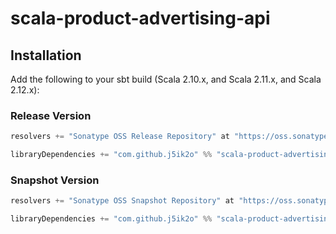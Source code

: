 # scala-product-advertising-api

## Installation

Add the following to your sbt build (Scala 2.10.x, and Scala 2.11.x, and Scala 2.12.x):

### Release Version

```scala
resolvers += "Sonatype OSS Release Repository" at "https://oss.sonatype.org/content/repositories/releases/"

libraryDependencies += "com.github.j5ik2o" %% "scala-product-advertising-api-core" % "1.0.0"
```

### Snapshot Version

```scala
resolvers += "Sonatype OSS Snapshot Repository" at "https://oss.sonatype.org/content/repositories/snapshots/"

libraryDependencies += "com.github.j5ik2o" %% "scala-product-advertising-api-core" % "1.0.1-SNAPSHOT"
```
